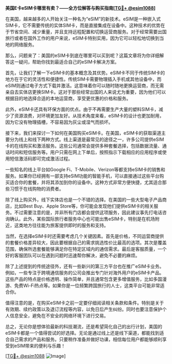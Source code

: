 **美国E卡eSIM卡哪里有卖？——全方位解答与购买指南[[TG💪+ @esim1088](https://t.me/s/esim1088)]**

在美国，越来越多的人开始关注一种名为“eSIM”的新技术。eSIM是一种嵌入式SIM卡，它不需要传统的实体SIM卡，而是直接集成在设备中。这种技术的优势在于节省空间、减少重量，并且支持远程配置和切换运营商服务。对于经常需要出国旅行或者在国外工作的用户来说，eSIM卡特别实用，因为它可以轻松地切换到当地的网络服务。

那么，问题来了：美国的eSIM卡到底在哪里可以买到呢？这篇文章将为你详细解答这一疑问，帮助你找到最适合自己的eSIM卡解决方案。

首先，让我们了解一下eSIM卡的基本概念及其优势。eSIM卡不同于传统SIM卡的地方在于它的灵活性和便捷性。传统SIM卡需要物理插入手机或其他设备中，而eSIM则通过电子方式下载并激活。这意味着你可以随时随地更换运营商，而无需亲自去实体店更换SIM卡。这对于那些经常出国的人来说尤为重要，因为他们可以根据目的地选择合适的本地运营商，享受更优惠的价格和服务。

此外，eSIM卡还具有环保方面的优点。由于不再需要生产大量的塑料SIM卡，减少了资源浪费，对环境更加友好。从技术角度来看，eSIM卡的设计也更加耐用，因为它没有物理插槽，不容易因为灰尘或湿气而损坏。

接下来，我们来探讨一下如何在美国购买eSIM卡。在美国，eSIM卡的获取渠道主要分为线上和线下两种方式。线上渠道是最常见的途径之一，许多公司提供eSIM卡的在线购买和激活服务。这些公司通常会提供多种套餐选择，包括数据流量、通话时间和短信服务等。用户只需在网上下单后，按照指示下载相应的应用程序或使用短信激活码即可完成激活过程。

一些知名的线上平台如Google Fi、T-Mobile、Verizon等都支持eSIM卡的销售和服务。如果你已经拥有一部支持eSIM功能的智能手机，可以直接通过这些平台购买适合你的套餐，并将其添加到你的设备中。这种方式非常方便快捷，尤其适合那些习惯于在线购物的消费者。

除了线上购买外，线下实体店也是一个不错的选择。在美国的一些大型电子产品商店，比如Best Buy、Apple Store等，你可能会发现他们提供eSIM卡的相关服务。不过需要注意的是，并非所有门店都会提供这项服务，因此建议事先打电话咨询确认。此外，某些国际旅行者服务中心也可能出售eSIM卡，特别是在机场附近，这类地方往往能为旅客提供即时的服务和支持。

当然，在选择eSIM卡时还需要考虑几个关键因素。首先是价格，不同运营商提供的套餐价格差异较大，因此要根据自己的需求挑选性价比最高的选项。其次是覆盖范围，确保所选套餐能够满足你在特定区域内的通信需求。最后是客服质量，一个好的客服团队可以在遇到问题时迅速帮你解决，避免不必要的麻烦。

除了上述提到的传统途径外，还有一些新兴的第三方平台也在推广eSIM卡业务。例如，一些专注于跨境通信服务的公司会推出专门针对海外用户的eSIM卡产品。这些产品的特点是价格透明、操作简单，并且通常包含更多增值服务，比如多国漫游、免费Wi-Fi热点等。如果你是一位频繁跨国旅行的人士，这类平台可能非常适合你。

值得注意的是，在购买eSIM卡之前一定要仔细阅读相关条款和条件。特别是关于有效期、续约政策以及退订流程等内容，以免日后产生纠纷。同时也要注意保护个人信息安全，避免在不安全的网络环境下进行交易。

总之，无论你是想体验最新的科技潮流，还是希望简化自己的出行计划，美国的eSIM卡都是一个值得尝试的好选择。无论是通过线上还是线下渠道，都能找到适合自己需求的产品和服务。只要稍作准备并做好功课，相信每位用户都能够顺利享受到eSIM带来的便利与乐趣！

[[TG💪+ @esim1088](https://t.me/s/esim1088) ![Image](https://i.postimg.cc/4NQfJmqS/Snipaste-2025-05-13-00-14-12.png)]